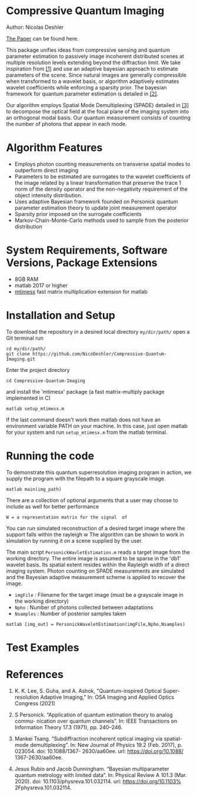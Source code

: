 # Compressive Quantum Imaging
Author: Nicolas Deshler

[The Paper](https://www.overleaf.com/project/62e435a228736e7fca864bea) can be found here.

This package unifies ideas from compressive sensing and quantum parameter estimation to passively image incoherent distributed scenes at multiple resolution levels extending beyond the diffraction limit. We take inspiration from [[1]](https://iopscience.iop.org/article/10.1088/1367-2630/aa60ee) and use an adaptive bayesian approach to estimate parameters of the scene. Since natural images are generally compressible when transformed to a wavelet basis, or algorithm adaptively estimates wavelet coefficients while enforcing a sparsity prior. The bayesian framework for quantum parameter estimation is detailed in [[2]](https://ieeexplore.ieee.org/document/1054643).

Our algorithm employs Spatial Mode Demultiplexing (SPADE) detailed in [[3]](https://iopscience.iop.org/article/10.1088/1367-2630/aa60ee) to decompose the optical field at the focal plane of the imaging system into an orthogonal modal basis. Our quantum measurement consists of counting the number of photons that appear in each mode.



# Algorithm Features

- Employs photon counting measurements on transverse spatial modes to outperform direct imaging
- Parameters to be estimated are surrogates to the wavelet coefficients of the image related by a linear transformation that preserve the trace 1 norm of the density operator and the non-negativity requirement of the object intensity distribution.
- Uses adaptive Bayesian framework founded on Personick quantum parameter estimation theory to update joint measurement operator
- Sparsity prior imposed on the surrogate coefficients
- Markov-Chain-Monte-Carlo methods used to sample from the posterior distribution

# System Requirements, Software Versions, Package Extensions
- 8GB RAM
- matlab 2017 or higher
- [mtimesx](https://www.mathworks.com/matlabcentral/fileexchange/25977-mtimesx-fast-matrix-multiply-with-multi-dimensional-support) fast matrix multiplication extension for matlab

# Installation and Setup

To download the repository in a desired local directory `my/dir/path/` open a Git terminal run
```
cd my/dir/path/
git clone https://github.com/NicoDeshler/Compressive-Quantum-Imaging.git
```
Enter the project directory 
```
cd Compressive-Quantum-Imaging
```
and install the 'mtimesx' package (a fast matrix-multiply package implemented in C) 
```
matlab setup_mtimesx.m
``` 
If the last command doesn't work then matlab does not have an environment variable PATH on your machine. In this case, just open matlab for your system and run `setup_mtimesx.m` from the matlab terminal.


# Running the code
To demonstrate this quantum superresolution imaging program in action, we supply the program with the filepath to a square grayscale image.
```
matlab main(img_path)
```
There are a collection of optional arguments that a user may choose to include as well for better performance

```
W = a representation matrix for the signal  of 
```

You can run simulated reconstruction of a desired target image where the support falls within the rayleigh w
The algorithm can be shown to work in simulation by running it on a scene supplied by the user. 


The main script `PersonickWavletEstimation.m` reads a target image from the working directory. The entire image is assumed to be sparse in the 'db1' wavelet basis. Its spatial extent resides within the Rayleigh width of a direct imaging system. Photon counting on SPADE measurements are simulated and the Bayesian adaptive measurement scheme is applied to recover the image.

- $\texttt{imgFile}$ : Filename for the target image (must be a grayscale image in the working directory)
- $\texttt{Npho}$ : Number of photons collected between adaptations
- $\texttt{Nsamples}$ : Number of posterior samples taken

```
matlab [img_out] = PersonickWaveletEstimation(imgFile,Npho,Nsamples)
```

# Test Examples



# References
1) K. K. Lee, S. Guha, and A. Ashok, "Quantum-inspired Optical Super-resolution Adaptive Imaging," In: OSA Imaging and Applied Optics Congress (2021)

2) S Personick. “Application of quantum estimation theory to analog commu-
nication over quantum channels”. In: IEEE Transactions on Information
Theory 17.3 (1971), pp. 240–246.


3) Mankei Tsang. “Subdiffraction incoherent optical imaging via spatial-mode
demultiplexing”. In: New Journal of Physics 19.2 (Feb. 2017), p. 023054.
doi: 10.1088/1367- 2630/aa60ee. url: https://doi.org/10.1088/
1367-2630/aa60ee.

4) Jesus Rubio and Jacob Dunningham. “Bayesian multiparameter quantum
metrology with limited data”. In: Physical Review A 101.3 (Mar. 2020).
doi: 10.1103/physreva.101.032114. url: https://doi.org/10.1103%
2Fphysreva.101.032114.
